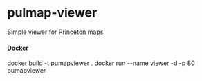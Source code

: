 # pulmap-viewer
Simple viewer for Princeton maps


#### Docker
docker build -t pumapviewer .
 docker run --name viewer -d -p 80 pumapviewer
